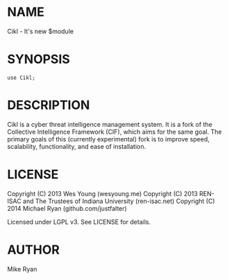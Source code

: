 # NAME

Cikl - It's new $module

# SYNOPSIS

    use Cikl;

# DESCRIPTION

Cikl is a cyber threat intelligence management system. It is a fork of the 
Collective Intelligence Framework (CIF), which aims for the same goal. The 
primary goals of this (currently experimental) fork is to improve speed, 
scalability, functionality, and ease of installation.

# LICENSE

Copyright (C) 2013 Wes Young (wesyoung.me)
Copyright (C) 2013 REN-ISAC and The Trustees of Indiana University (ren-isac.net)
Copyright (C) 2014 Michael Ryan (github.com/justfalter)

Licensed under LGPL v3. See LICENSE for details.

# AUTHOR

Mike Ryan <falter at gmail.com>
